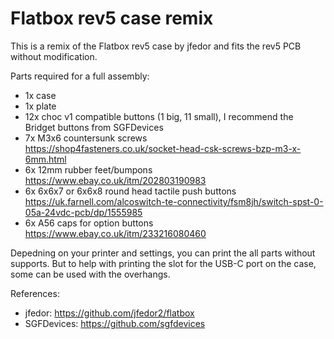 # Flatbox rev5 case remix
This is a remix of the Flatbox rev5 case by jfedor and fits the rev5 PCB without modification.

Parts required for a full assembly:
- 1x case
- 1x plate
- 12x choc v1 compatible buttons (1 big, 11 small), I recommend the Bridget buttons from SGFDevices
- 7x M3x6 countersunk screws<br>
  https://shop4fasteners.co.uk/socket-head-csk-screws-bzp-m3-x-6mm.html
- 6x 12mm rubber feet/bumpons<br>
  https://www.ebay.co.uk/itm/202803190983
- 6x 6x6x7 or 6x6x8 round head tactile push buttons<br>
  https://uk.farnell.com/alcoswitch-te-connectivity/fsm8jh/switch-spst-0-05a-24vdc-pcb/dp/1555985
- 6x A56 caps for option buttons<br>
  https://www.ebay.co.uk/itm/233216080460

Depedning on your printer and settings, you can print the all parts without supports.
But to help with printing the slot for the USB-C port on the case, some can be used with the overhangs.

References:
- jfedor: https://github.com/jfedor2/flatbox
- SGFDevices: https://github.com/sgfdevices
